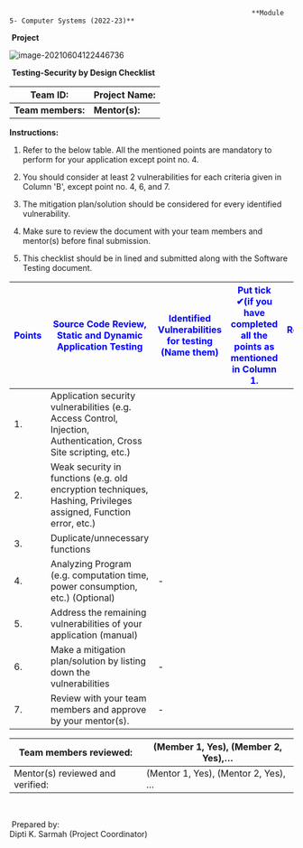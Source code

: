 																**Module 5- Computer Systems (2022-23)**      

​																							**Project**    

![image-20210604122446736](C:\Users\SarmahDK\AppData\Roaming\Typora\typora-user-images\image-20210604122446736.png)

​																**Testing-Security by Design Checklist**

| Team ID:           | Project  Name: |
| ------------------ | -------------- |
| **Team  members:** | **Mentor(s):** |

**Instructions:**

1. Refer to the below table. All the mentioned points are mandatory to perform for your application except point no. 4.

2. You should consider at least 2 vulnerabilities for each  criteria given in Column 'B', except point no. 4, 6, and 7.

3. The mitigation plan/solution should be considered for every  identified vulnerability. 

4. Make sure to review the document with your team members and mentor(s) before final submission.

5. This checklist should be in lined and submitted along with the Software Testing document. 

   



| **<span style="color:blue">Points</span>** | **<span style="color:blue">Source Code Review, Static and Dynamic Application Testing</span>** | **<span style="color:blue">Identified Vulnerabilities for testing (Name them)</span>** | **<span style="color:blue">Put tick ✔(if you have completed all the points as mentioned in Column 1.</span>** | **<span style="color:blue">Remarks, if any</span>** |
| ------------------------------------------ | ------------------------------------------------------------ | ------------------------------------------------------------ | ------------------------------------------------------------ | --------------------------------------------------- |
| 1.                                         | Application security vulnerabilities (e.g. Access Control, Injection, Authentication, Cross Site scripting, etc.) |                                                              |                                                              |                                                     |
| 2.                                         | Weak security in functions (e.g. old encryption techniques, Hashing, Privileges assigned, Function error, etc.) |                                                              |                                                              |                                                     |
| 3.                                         | Duplicate/unnecessary functions                              |                                                              |                                                              |                                                     |
| 4.                                         | Analyzing Program (e.g. computation time, power consumption, etc.) (Optional) | -                                                            |                                                              |                                                     |
| 5.                                         | Address the remaining vulnerabilities of your application (manual) |                                                              |                                                              |                                                     |
| 6.                                         | Make a mitigation plan/solution by listing down the vulnerabilities | -                                                            |                                                              |                                                     |
| 7.                                         | Review with your team members and approve by your mentor(s). | -                                                            |                                                              |                                                     |



| Team  members reviewed:           | (Member 1, Yes), (Member 2,  Yes),…  |
| --------------------------------- | ------------------------------------ |
| Mentor(s)  reviewed and verified: | (Mentor 1, Yes), (Mentor 2,  Yes), … |

​																									

​																																							Prepared by: 	
​																																									Dipti K. Sarmah (Project Coordinator)	

​																																		

